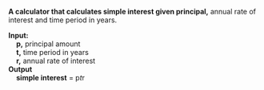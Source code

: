 **A calculator that calculates simple interest given principal,** annual rate of interest and time period in years.

**Input:**<br/>
&nbsp;&nbsp;&nbsp;&nbsp;**p,** principal amount<br/>
&nbsp;&nbsp;&nbsp;&nbsp;**t,** time period in years<br/>
&nbsp;&nbsp;&nbsp;&nbsp;**r,** annual rate of interest<br/>
**Output**<br/>
&nbsp;&nbsp;&nbsp;&nbsp;**simple interest** = p*t*r
